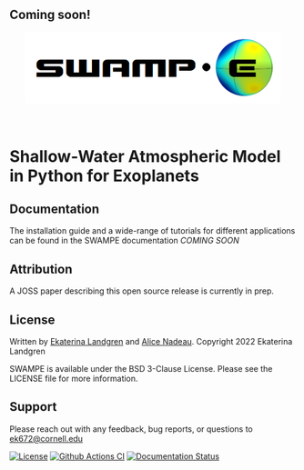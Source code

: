 ## Coming soon!

   <div align="center">
   <img src="docs/_static/SWAMPE_logo.png" width="450px">
   </img>
   <br/>
   </div>
   <br/><br/>


# Shallow-Water Atmospheric Model in Python for Exoplanets



Documentation
-------------

The installation guide and a wide-range of tutorials for different applications
can be found in the
SWAMPE documentation *COMING SOON*

Attribution
-----------

A JOSS paper describing this open source release is currently in prep.

License
-------
Written by [Ekaterina Landgren](https://github.com/kathlandgren) and [Alice Nadeau](https://github.com/Alice-N).
Copyright 2022 Ekaterina Landgren

SWAMPE is available under the BSD 3-Clause License.
Please see the LICENSE file for more information.

Support
-------

Please reach out with any feedback, bug reports, or questions to ek672@cornell.edu

[![License](https://img.shields.io/badge/License-BSD_3--Clause-blue.svg)](https://opensource.org/licenses/BSD-3-Clause)
[![Github Actions CI](https://github.com/kathlandgren/SWAMPE/actions/workflows/main.yml/badge.svg)](https://github.com/kathlandgren/SWAMPE/actions/workflows/main.yml)
[![Documentation Status](https://readthedocs.org/projects/swampe/badge/?version=latest)](https://swampe.readthedocs.io/en/latest/?badge=latest)
